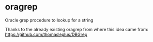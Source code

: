 # oragrep
Oracle grep procedure to lookup for a string


Thanks to the already existing oragrep from where this idea came from:
https://github.com/thomasleplus/DBGrep

